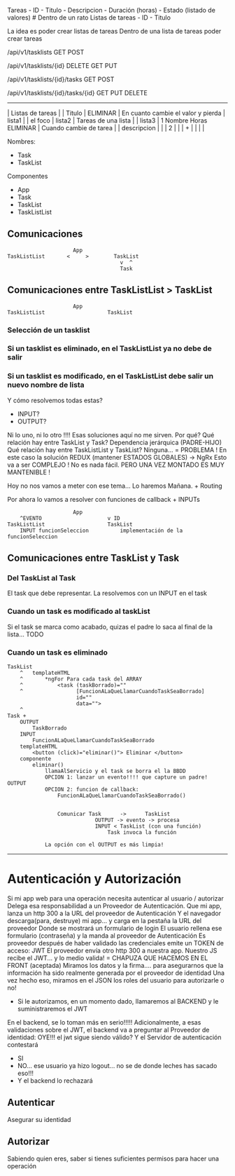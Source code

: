 Tareas
    - ID
    - Titulo
    - Descripcion
    - Duración (horas)
    - Estado (listado de valores) # Dentro de un rato
Listas de tareas
    - ID
    - Titulo

La idea es poder crear listas de tareas
Dentro de una lista de tareas poder crear tareas

/api/v1/tasklists
    GET
    POST

/api/v1/tasklists/{id}
    DELETE
    GET
    PUT

/api/v1/tasklists/{id}/tasks
    GET
    POST

/api/v1/tasklists/{id}/tasks/{id}
    GET
    PUT
    DELETE

---

| Listas de tareas   |    | Titulo       |                        ELIMINAR   | En cuanto cambie el valor y pierda
| lista1             |                                                       | el foco
| lista2             |    Tareas de una lista                                |
| lista3             |     1 Nombre              Horas            ELIMINAR   | Cuando cambie de tarea
|                    |        descripcion                                    |
|                    |     2                                                 |
|                    |     +                                                 |
|                    |                                                       |


Nombres:
- Task
- TaskList

Componentes
- App
- Task
- TaskList
- TaskListList


## Comunicaciones
                         App
    TaskListList       <     >        TaskList
                                        v  ^
                                        Task
                                        
## Comunicaciones entre TaskListList > TaskList

                         App
    TaskListList                    TaskList

### Selección de un tasklist
### Si un tasklist es eliminado, en el TaskListList ya no debe de salir
### Si un tasklist es modificado, en el TaskListList debe salir un nuevo nombre de lista

Y cómo resolvemos todas estas?
- INPUT?
- OUTPUT?

Ni lo uno, ni lo otro !!!! Esas soluciones aquí no me sirven.
Por qué?
Qué relación hay entre TaskList y Task?  Dependencia jerárquica (PADRE-HIJO)
Qué relación hay entre TaskListList y TaskList?  Ninguna... = PROBLEMA !
    En este caso la solución REDUX (mantener ESTADOS GLOBALES) -> NgRx
    Esto va a ser COMPLEJO ! No es nada fácil. PERO UNA VEZ MONTADO ES MUY MANTENIBLE !

Hoy no nos vamos a meter con ese tema... Lo haremos Mañana. + Routing

Por ahora lo vamos a resolver con funciones de callback + INPUTs

                         App
        ^EVENTO                     v ID
    TaskListList                    TaskList
        INPUT funcionSeleccion          implementación de la funcionSeleccion

## Comunicaciones entre TaskList y Task

### Del TaskList al Task

El task que debe representar.
La resolvemos con un INPUT en el task

### Cuando un task es modificado al taskList

Si el task se marca como acabado, quizas el padre lo saca al final de la lista... TODO

### Cuando un task es eliminado

    TaskList 
        ^   templateHTML
        ^       *ngFor Para cada task del ARRAY
        ^           <task (taskBorrado)=""
        ^                 [FuncionALaQueLlamarCuandoTaskSeaBorrado]
                          id="" 
                          data="">
        ^
    Task +
        OUTPUT
            TaskBorrado
        INPUT
            FuncionALaQueLlamarCuandoTaskSeaBorrado
        templateHTML
            <button (click)="eliminar()"> Eliminar </button>
        componente
            eliminar()
                llamaAlServicio y el task se borra el la BBDD
                OPCION 1: lanzar un evento!!!! que capture un padre! OUTPUT
                OPCION 2: funcion de callback: 
                    FuncionALaQueLlamarCuandoTaskSeaBorrado()


                    Comunicar Task      ->      TaskList
                                OUTPUT -> evento -> procesa        
                                INPUT < TaskList (con una función)
                                    Task invoca la función

                La opción con el OUTPUT es más limpia!

---

# Autenticación y Autorización

Si mi app web para una operación necesita autenticar al usuario / autorizar
Delega esa responsabilidad a un Proveedor de Autenticación.
Que mi app, lanza un http 300 a la URL del proveedor de Autenticación
Y el navegador descarga(para, destruye) mi app... y carga en la pestaña la URL del proveedor
Donde se mostrará un formulario de login
El usuario rellena ese formulario (contraseña) y la manda al proveedor de Autenticación
Es proveedor después de haber validado las credenciales emite un TOKEN de acceso: JWT
El proveedor envía otro http 300 a nuestra app.
Nuestro JS recibe el JWT... y lo medio valida! = CHAPUZA QUE HACEMOS EN EL FRONT (aceptada)
Miramos los datos y la firma.... para asegurarnos que la información ha sido 
realmente generada por el proveedor de identidad
Una vez hecho eso, miramos en el JSON los roles del usuario para autorizarle o no!
- Si le autorizamos, en un momento dado, llamaremos al BACKEND y le suministraremos el JWT

En el backend, se lo toman más en serio!!!!!
Adicionalmente, a esas validaciones sobre el JWT, el backend va a preguntar al Proveedor de identidad: OYE!!! el jwt sigue siendo válido? Y el Servidor de autenticación contestará
- SI 
- NO... ese usuario ya hizo logout... no se de donde leches has sacado eso!!!
- Y el backend lo rechazará

## Autenticar

Asegurar su identidad

## Autorizar

Sabiendo quien eres, saber si tienes suficientes permisos para hacer una operación

